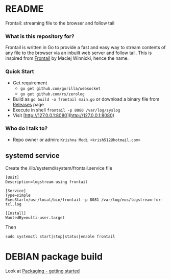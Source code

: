 # README #

Frontail: streaming file to the browser and follow tail

### What is this repository for?
Frontail is written in Go to provide a fast and easy way to stream contents of any file to the browser via an inbuilt web server and follow tail. This is inspired from [Frontail](https://github.com/mthenw/frontail]) by Maciej Winnicki, hence the name.

### Quick Start

* Get requirement
  - `go get github.com/gorilla/websocket`
  - `go get github.com/rs/zerolog`
* Build as `go build -o frontail main.go` or download a binary file from [Releases](https://github.com/krish512/frontail/releases) page
* Execute in shell `frontail -p 8080 /var/log/syslog`
* Visit [http://127.0.0.1:8080](http://127.0.0.1:8080)

### Who do I talk to? ###

* Repo owner or admin:
    `Krishna Modi <krish512@hotmail.com>`


## systemd service

Create the /lib/systemd/system/frontail.service file

```systemctl
[Unit]
Description=logstream using frontail

[Service]
Type=simple
ExecStart=/usr/local/bin/frontail -p 8081 /var/log/eos/logstream-for-tcl.log

[Install]
WantedBy=multi-user.target
```

Then
```shell
sudo systemctl start|stop|status|enable frontail
```

# DEBIAN package build

Look at [Packaging - getting started](https://wiki.debian.org/Packaging/Intro?action=show&redirect=IntroDebianPackaging)